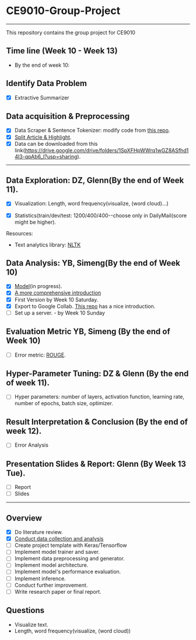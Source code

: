 # CE9010-Group-Project
---
This repository contains the group project for CE9010

## Time line (Week 10 - Week 13) 
* By the end of week 10: 

## Identify Data Problem

- [x] Extractive Summarizer

## Data acquisition & Preprocessing

- [x] Data Scraper & Sentence Tokenizer: modify code from [this repo](https://github.com/abisee/cnn-dailymail).
- [x] [Split Article & Highlight](https://github.com/EdinburghNLP/Refresh).
- [x] Data can be downloaded from this link(https://drive.google.com/drive/folders/1SpXFHpWWrq1wGZ8ASfhd14I3-qpAb6_I?usp=sharing). 
---
## Data Exploration: DZ, Glenn(By the end of Week 11). 

- [x] Visualization: Length, word frequency(visualize, (word cloud)...)

- [x] Statistics(train/dev/test: 1200/400/400--choose only in DailyMail(score might be higher).

Resources:

- Text analytics library: [NLTK](http://www.nltk.org/book/)

## Data Analysis: YB, Simeng(By the end of Week 10)

- [x] [Model](https://machinelearningmastery.com/encoder-decoder-models-text-summarization-keras/)(in progress).
- [x] [A more comprehensive introduction](https://towardsdatascience.com/how-to-create-data-products-that-are-magical-using-sequence-to-sequence-models-703f86a231f8)
- [x] First Version by Week 10 Saturday.
- [x] Export to Google Collab. [This repo](https://github.com/anqitu/NTUOSS-ImageRecognitionWorkshop) has a nice introduction. 
- [ ] Set up a server. - by Week 10 Sunday

## Evaluation Metric YB, Simeng (By the end of Week 10)
- [ ] Error metric: [ROUGE](https://github.com/ShirleyHan6/CE9010-Group-Project/tree/master/Evaluation).

## Hyper-Parameter Tuning: DZ & Glenn (By the end of week 11). 
- [ ] Hyper parameters: number of layers, activation function, learning rate, number of epochs, batch size, optimizer.  

## Result Interpretation & Conclusion (By the end of week 12). 
- [ ] Error Analysis

## Presentation Slides & Report: Glenn (By Week 13 Tue). 
- [ ] Report
- [ ] Slides
---
## Overview

- [x] Do literature review.
- [x] [Conduct data collection and analysis](https://github.com/EdinburghNLP/Refresh)
- [ ] Create project template with Keras/Tensorflow
- [ ] Implement model trainer and saver.
- [ ] Implement data preprocessing and generator.
- [ ] Implement model architecture.
- [ ] Implement model's performance evaluation.
- [ ] Implement inference.
- [ ] Conduct further improvement.
- [ ] Write research paper or final report.

## Questions

- Visualize text.
- Length, word frequency(visualize, (word cloud))

